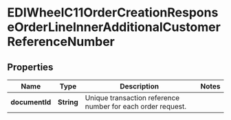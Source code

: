 

# EDIWheelC11OrderCreationResponseOrderLineInnerAdditionalCustomerReferenceNumber


## Properties

| Name | Type | Description | Notes |
|------------ | ------------- | ------------- | -------------|
|**documentId** | **String** | Unique transaction reference number for each order request. |  |



